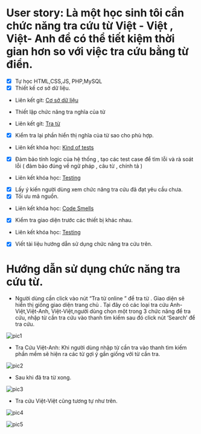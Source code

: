 # User story: Là một học sinh tôi cần chức năng tra cứu từ Việt - Việt , Việt- Anh để có thể tiết kiệm thời gian hơn so với việc tra cứu bằng từ điển.
- [x] Tự học HTML,CSS,JS, PHP,MySQL
- [x] Thiết kế cơ sở dữ liệu.
* Liên kết git: [Cơ sở dữ liệu](https://github.com/ThaoIE3/INT2208-7-2019/commit/2b5043f4d092920e003d59a32382a3596d483082)
- Thiết lập chức năng tra nghĩa của từ 
* Liên kết git: [Tra từ](https://github.com/ThaoIE3/INT2208-7-2019/commit/2b3921a939e992453f64bba9b79a9dbdba930fb0)
- [x] Kiểm tra lại phần hiển thị nghĩa của từ sao cho phù hợp.
* Liên kết khóa học: [Kind of tests](https://docs.google.com/document/d/1a4i_31R8WBUAnF91syr1FwBpKoAiTY6rEJt1xWjb74M/edit#heading=h.e3sa5k1h7i5n)
- [x] Đảm bảo tính logic của hệ thống , tạo các test case để tìm lỗi và rà soát lỗi (  đảm bảo đúng về ngữ pháp , câu từ , chính tả )
* Liên kết khóa học: [Testing](https://docs.google.com/document/d/1a4i_31R8WBUAnF91syr1FwBpKoAiTY6rEJt1xWjb74M/edit#heading=h.rxddpdxv9qym)
- [x] Lấy ý kiến người dùng xem chức năng tra cứu  đã đạt yêu cầu chưa.
- [x] Tối ưu mã nguồn.
* Liên kết khóa học: 
[Code Smells](https://docs.google.com/document/d/1a4i_31R8WBUAnF91syr1FwBpKoAiTY6rEJt1xWjb74M/edit#heading=h.x5jzfha6cshw)
- [x] Kiểm tra giao diện trước các thiết bị khác nhau.
* Liên kết khóa học: [Testing](https://docs.google.com/document/d/1a4i_31R8WBUAnF91syr1FwBpKoAiTY6rEJt1xWjb74M/edit#heading=h.rxddpdxv9qym)
- [x] Viết tài liệu hướng dẫn sử dụng chức năng tra cứu trên. 

# Hướng dẫn sử dụng chức năng tra cứu từ.

* Người dùng cần click vào nút “Tra từ online ” để  tra từ . Giao diện sẽ hiển thị
giống giao diện trang chủ . Tại đây có các  loại tra cứu Anh-Việt,Việt-Anh,
Việt-Việt,người dùng chọn một trong 3 chức năng để tra cứu, nhập từ cần tra 
cứu vào thanh tìm kiếm sau đó click nút ‘Search’ để tra cứu.

![pic1](https://i.imgur.com/YINifjO.png)

* Tra Cứu Việt-Anh: Khi người dùng nhập từ cần tra vào thanh tìm kiếm phần mềm sẽ hiện ra các từ gợi ý gần giống với từ cần tra.

![pic2](https://i.imgur.com/pBX9M2T.png) 

* Sau khi đã tra từ xong.

![pic3](https://i.imgur.com/mwdIJQA.png)

* Tra cứu Việt-Việt cũng tương tự như trên.  

![pic4](https://i.imgur.com/92Gx7bX.png)

![pic5](https://i.imgur.com/A2OmtT7.png)

